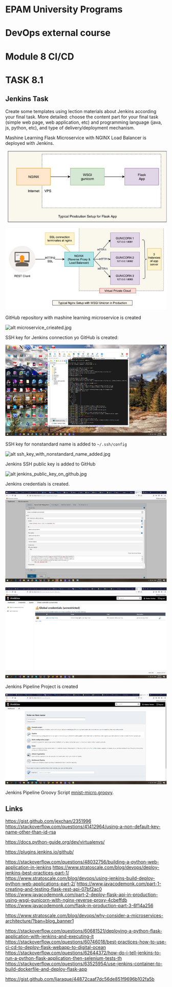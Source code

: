 # EPAM University Programs
# DevOps external course
# Module 8  CI/CD
# TASK 8.1

## Jenkins Task
Create some templates using lection materials about Jenkins according your final task.
More detailed: choose the content part for your final task (simple web page, web application, etc) and
programming language (java, js, python, etc), and type of delivery/deployment mechanism.

Mashine Learning Flask Microservice with NGINX Load Balancer is deployed with Jenkins.


![alt typical_production_setup_for_flask_App.jpg](typical_production_setup_for_flask_App.jpg)

![alt nginx_as_load_balancer.jpg](nginx_as_load_balancer.jpg)

GitHub repository with mashine learning microservice is created

![alt microservice_crieated.jpg](microservice_crieated.jpg.jpg)

SSH key for Jenkins connection yo GitHub is created:

![alt jenkins_ssh_key_to_git_generate.jpg](jenkins_ssh_key_to_git_generate.jpg)

SSH key for nonstandard name is added to `~/.ssh/config` 

![alt ssh_key_with_nonstandard_name_added.jpg](ssh_key_with_nonstandard_name_added.jpg.jpg)

Jenkins SSH public key is added to GitHub

![alt jenkins_public_key_on_github.jpg](jenkins_public_key_on_github.jpg.jpg)

Jenkins credentials is created.

![alt create_credentials_jenkins_to_git.jpg](create_credentials_jenkins_to_git.jpg)

![alt jenkins_credentials.jpg](jenkins_credentials.jpg)

Jenkins Pipeline Project is created

![alt create_jenkins_pipeline.jpg](create_jenkins_pipeline.jpg)

Jenkins Pipeline Groovy Script [mnist-micro.groovy](./mnist-micro.groovy).


## Links


https://gist.github.com/jexchan/2351996
https://stackoverflow.com/questions/41412964/using-a-non-default-key-name-other-than-id-rsa

https://docs.python-guide.org/dev/virtualenvs/



https://plugins.jenkins.io/github/

https://stackoverflow.com/questions/48032756/building-a-python-web-application-in-jenkins
https://www.stratoscale.com/blog/devops/deploy-jenkins-best-practices-part-1/
https://www.stratoscale.com/blog/devops/using-jenkins-build-deploy-python-web-applications-part-2/
https://www.javacodemonk.com/part-1-creating-and-testing-flask-rest-api-07bf2ac0
https://www.javacodemonk.com/part-2-deploy-flask-api-in-production-using-wsgi-gunicorn-with-nginx-reverse-proxy-4cbeffdb
https://www.javacodemonk.com/flask-in-production-part-3-6f14a256


https://www.stratoscale.com/blog/devops/why-consider-a-microservices-architecture/?ban=blog_banner1


https://stackoverflow.com/questions/60681521/deploying-a-python-flask-application-with-jenkins-and-executing-it
https://stackoverflow.com/questions/60746018/best-practices-how-to-use-ci-cd-to-deploy-flask-webapp-to-digital-ocean
https://stackoverflow.com/questions/62644372/how-do-i-tell-jenkins-to-run-a-python-flask-application-then-selenium-tests-th
https://stackoverflow.com/questions/63525954/use-jenkins-container-to-build-dockerfile-and-deploy-flask-app

https://gist.github.com/ljaraque/44872caaf7dc56de851f9696b102fa5b
